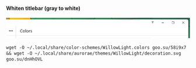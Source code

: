 #### Whiten titlebar (gray to white)
![](https://github.com/dsys1100/stuff/blob/main/KDE_Willow/Screenshot.png)
```
wget -O ~/.local/share/color-schemes/WillowLight.colors goo.su/58i9x7 && wget -O ~/.local/share/aurorae/themes/WillowLight/decoration.svg goo.su/dnHhOVL
```

